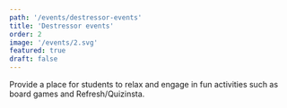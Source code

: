 ```yaml
---
path: '/events/destressor-events'
title: 'Destressor events'
order: 2
image: '/events/2.svg'
featured: true
draft: false
---
```


Provide a place for students to relax and engage in fun activities such as board games and Refresh/Quizinsta.
